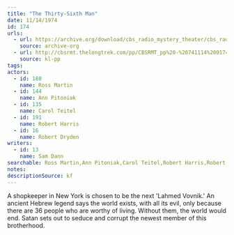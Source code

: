 ```yaml
---
title: "The Thirty-Sixth Man"
date: 11/14/1974
id: 174
urls: 
  - url: https://archive.org/download/cbs_radio_mystery_theater/cbs_radio_mystery_theater-0151-0200.zip/cbs_radio_mystery_theater-0151-0200%2Fcbsrmt_0174_the_36th_man.mp3
    source: archive-org
  - url: http://cbsrmt.thelongtrek.com/pp/CBSRMT_pp%20-%20741114%200174%20The%2036th%20Man.mp3
    source: kl-pp
tags: 
actors:  
  - id: 180
    name: Ross Martin  
  - id: 144
    name: Ann Pitoniak  
  - id: 135
    name: Carol Teitel  
  - id: 191
    name: Robert Harris  
  - id: 16
    name: Robert Dryden
writers:  
  - id: 13
    name: Sam Dann
searchable: Ross Martin,Ann Pitoniak,Carol Teitel,Robert Harris,Robert Dryden Sam Dann
notes: 
descriptionSource: kf
---
```

A shopkeeper in New York is chosen to be the next 'Lahmed Vovnik.' An ancient Hebrew legend says the world exists, with all its evil, only because there are 36 people who are worthy of living. Without them, the world would end. Satan sets out to seduce and corrupt the newest member of this brotherhood.